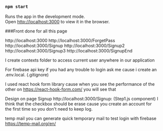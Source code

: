 ### `npm start`

Runs the app in the development mode.\
Open [http://localhost:3000](http://localhost:3000) to view it in the browser.

###Front done for all this page

http://localhost:3000
http://localhost:3000/ForgetPass
http://localhost:3000/Signup
http://localhost:3000/Signup2
http://localhost:3000/Signup3
http://localhost:3000/SignupEnd

I create contexts folder to access current user anywhere in our application

For firebase api key if you had any trouble to login ask me cause i create an .env.local. (.gitignore)

I used react hook form library cause when you see the performance of the other on https://react-hook-form.com/
you will see that   

Design on page Signup http://localhost:3000/Signup:  (Step1.js component) I think that the checkbox should be erase cause you create an account for the first time so you don't need to keep log. 


temp mail you can generate quick temporary mail to test login with firebase
https://temp-mail.org/en/
